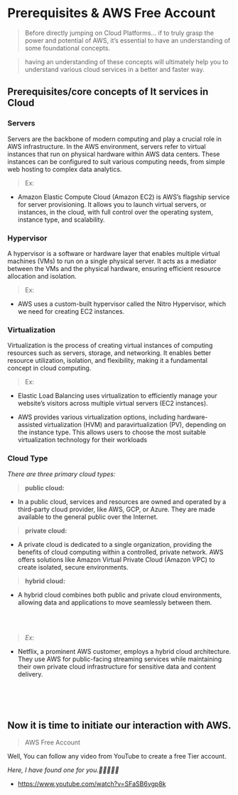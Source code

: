 # Prerequisites & AWS Free Account

> Before directly jumping on Cloud Platforms… if to truly grasp the power and potential of AWS, it’s essential to have an understanding of some foundational concepts.

> having an understanding of these concepts will ultimately help you to understand various cloud services in a better and faster way.


## Prerequisites/core concepts of It services in Cloud

### Servers

Servers are the backbone of modern computing and play a crucial role in AWS infrastructure. In the AWS environment, servers refer to virtual instances that run on physical hardware within AWS data centers. These instances can be configured to suit various computing needs, from simple web hosting to complex data analytics.

> Ex:

- Amazon Elastic Compute Cloud (Amazon EC2) is AWS’s flagship service for server provisioning. It allows you to launch virtual servers, or instances, in the cloud, with full control over the operating system, instance type, and scalability.

### Hypervisor

A hypervisor is a software or hardware layer that enables multiple virtual machines (VMs) to run on a single physical server. It acts as a mediator between the VMs and the physical hardware, ensuring efficient resource allocation and isolation.

> Ex:

- AWS uses a custom-built hypervisor called the Nitro Hypervisor, which we need for creating EC2 instances.

### Virtualization

Virtualization is the process of creating virtual instances of computing resources such as servers, storage, and networking. It enables better resource utilization, isolation, and flexibility, making it a fundamental concept in cloud computing.

> Ex:

- Elastic Load Balancing uses virtualization to efficiently manage your website’s visitors across multiple virtual servers (EC2 instances).

- AWS provides various virtualization options, including hardware-assisted virtualization (HVM) and paravirtualization (PV), depending on the instance type. This allows users to choose the most suitable virtualization technology for their workloads

### Cloud Type

*There are three primary cloud types:*

> **public cloud:** 
- In a public cloud, services and resources are owned and operated by a third-party cloud provider, like AWS, GCP, or Azure. They are made available to the general public over the Internet.

> **private cloud:** 
- A private cloud is dedicated to a single organization, providing the benefits of cloud computing within a controlled, private network. AWS offers solutions like Amazon Virtual Private Cloud (Amazon VPC) to create isolated, secure environments.

> **hybrid cloud:**
- A hybrid cloud combines both public and private cloud environments, allowing data and applications to move seamlessly between them.

<br>
<br>

> *Ex:*

- Netflix, a prominent AWS customer, employs a hybrid cloud architecture. They use AWS for public-facing streaming services while maintaining their own private cloud infrastructure for sensitive data and content delivery.

<br/>
<br/>
<br/>

## Now it is time to initiate our interaction with AWS.

> AWS Free Account

Well, You can follow any video from YouTube to create a free Tier account.

*Here, I have found one for you.👩🏻‍💻🤴🏻*
- https://www.youtube.com/watch?v=SFaSB6vgp8k